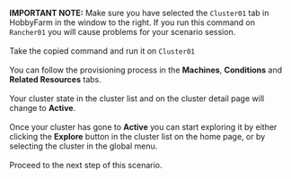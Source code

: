 **IMPORTANT NOTE:** Make sure you have selected the `Cluster01` tab in HobbyFarm in the window to the right. If you run this command on `Rancher01` you will cause problems for your scenario session.
<br>
<br>
Take the copied command and run it on `Cluster01`
<br>
<br>
You can follow the provisioning process in the **Machines**, **Conditions** and **Related Resources** tabs.
<br>
<br>
Your cluster state in the cluster list and on the cluster detail page will change to **Active**.
<br>
<br>
Once your cluster has gone to **Active** you can start exploring it by either clicking the **Explore** button in the cluster list on the home page, or by selecting the cluster in the global menu.
<br>
<br>
Proceed to the next step of this scenario.
